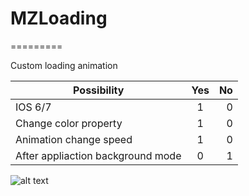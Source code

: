# MZLoading
=========

Custom loading animation

| Possibility        | Yes           | No  |
| ------------- |:-------------:| -----:|
| IOS 6/7      | 1 | 0 |
| Change color property     | 1 | 0 |
| Animation change speed      | 1 | 0 |
| After appliaction background mode     | 0 | 1 |


![alt text](http://i43.tinypic.com/239p4l.jpg "Screen shot")
